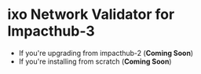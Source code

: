 # ixo Network Validator for Impacthub-3

- If you're upgrading from impacthub-2 (**Coming Soon**) <!--[click here](./README_UPGRADE.md)-->
- If you're installing from scratch (**Coming Soon**) <!--[click here](./README_INSTALL.md)-->
